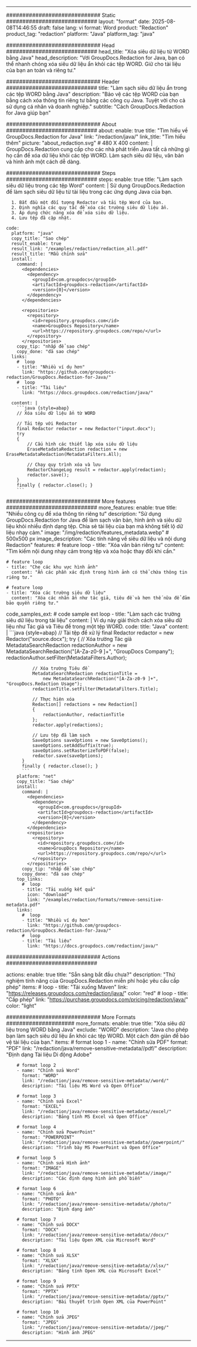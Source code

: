 
---
############################# Static ############################
layout: "format"
date:  2025-08-08T14:46:55
draft: false
lang: vi
format: Word
product: "Redaction"
product_tag: "redaction"
platform: "Java"
platform_tag: "java"

############################# Head ############################
head_title: "Xóa siêu dữ liệu từ WORD bằng Java"
head_description: "Với GroupDocs.Redaction for Java, bạn có thể nhanh chóng xóa siêu dữ liệu ẩn khỏi các tệp WORD. Giữ cho tài liệu của bạn an toàn và riêng tư."

############################# Header ############################
title: "Làm sạch siêu dữ liệu ẩn trong các tệp WORD bằng Java" 
description: "Bảo vệ các tệp WORD của bạn bằng cách xóa thông tin riêng tư bằng các công cụ Java. Tuyệt vời cho cả sử dụng cá nhân và doanh nghiệp."
subtitle: "Cách GroupDocs.Redaction for Java giúp bạn" 

############################# About ############################
about:
    enable: true
    title: "Tìm hiểu về GroupDocs.Redaction for Java"
    link: "/redaction/java/"
    link_title: "Tìm hiểu thêm"
    picture: "about_redaction.svg" # 480 X 400
    content: |
       GroupDocs.Redaction cung cấp cho các nhà phát triển Java tất cả những gì họ cần để xóa dữ liệu khỏi các tệp WORD. Làm sạch siêu dữ liệu, văn bản và hình ảnh một cách dễ dàng.

############################# Steps ############################
steps:
    enable: true
    title: "Làm sạch siêu dữ liệu trong các tệp Word"
    content: |
      Sử dụng GroupDocs.Redaction để làm sạch siêu dữ liệu từ tài liệu trong các ứng dụng Java của bạn.
      
      1. Bắt đầu một đối tượng Redactor và tải tệp Word của bạn.
      2. Định nghĩa các quy tắc để xóa các trường siêu dữ liệu ẩn.
      3. Áp dụng chức năng xóa để xóa siêu dữ liệu.
      4. Lưu tệp đã cập nhật.
   
    code:
      platform: "java"
      copy_title: "Sao chép"
      result_enable: true
      result_link: "/examples/redaction/redaction_all.pdf"
      result_title: "Mẫu chỉnh sửa"
      install:
        command: |
          <dependencies>
            <dependency>
              <groupId>com.groupdocs</groupId>
              <artifactId>groupdocs-redaction</artifactId>
              <version>{0}</version>
            </dependency>
          </dependencies>

          <repositories>
            <repository>
              <id>repository.groupdocs.com</id>
              <name>GroupDocs Repository</name>
              <url>https://repository.groupdocs.com/repo/</url>
            </repository>
          </repositories>
        copy_tip: "nhấp để sao chép"
        copy_done: "đã sao chép"
      links:
        #  loop
        - title: "Nhiều ví dụ hơn"
          link: "https://github.com/groupdocs-redaction/GroupDocs.Redaction-for-Java/"
        #  loop
        - title: "Tài liệu"
          link: "https://docs.groupdocs.com/redaction/java/"
          
      content: |
        ```java {style=abap}
        // Xóa siêu dữ liệu ẩn từ WORD

        // Tải tệp với Redactor
        final Redactor redactor = new Redactor("input.docx");
        try
        {
            // Cấu hình các thiết lập xóa siêu dữ liệu
            EraseMetadataRedaction redaction = new EraseMetadataRedaction(MetadataFilters.All);

            // Chạy quy trình xóa và lưu
            RedactorChangeLog result = redactor.apply(redaction);
            redactor.save();
        }
        finally { redactor.close(); }
        ```            


############################# More features ############################
more_features:
  enable: true
  title: "Nhiều công cụ để xóa thông tin riêng tư"
  description: "Sử dụng GroupDocs.Redaction for Java để làm sạch văn bản, hình ảnh và siêu dữ liệu khỏi nhiều định dạng tệp. Chia sẻ tài liệu của bạn mà không tiết lộ dữ liệu nhạy cảm."
  image: "/img/redaction/features_metadata.webp" # 500x500 px
  image_description: "Các tính năng về siêu dữ liệu và nội dung Redaction"
  features:
    # feature loop
    - title: "Xóa văn bản riêng tư"
      content: "Tìm kiếm nội dung nhạy cảm trong tệp và xóa hoặc thay đổi khi cần."

    # feature loop
    - title: "Che các khu vực hình ảnh"
      content: "Ẩn các phần xác định trong hình ảnh có thể chứa thông tin riêng tư."

    # feature loop
    - title: "Xóa các trường siêu dữ liệu"
      content: "Xóa các nhãn ẩn như tác giả, tiêu đề và hơn thế nữa để đảm bảo quyền riêng tư."
      
  code_samples_ext:
    # code sample ext loop
    - title: "Làm sạch các trường siêu dữ liệu trong tài liệu"
      content: |
        Ví dụ này giải thích cách xóa siêu dữ liệu như Tác giả và Tiêu đề trong một tệp WORD.
      code:
        title: "Java"
        content: |
          ```java {style=abap}
          //  Tải tệp để xử lý
          final Redactor redactor = new Redactor("source.docx");
          try
          {
              // Xóa trường Tác giả
              MetadataSearchRedaction redactionAuthor = 
                  new MetadataSearchRedaction("[A-Za-z0-9 ]+", "GroupDocs Company");
              redactionAuthor.setFilter(MetadataFilters.Author);

              // Xóa trường Tiêu đề
              MetadataSearchRedaction redactionTitle = 
                  new MetadataSearchRedaction("[A-Za-z0-9 ]+", "GroupDocs.Redaction Usage");
              redactionTitle.setFilter(MetadataFilters.Title);

              // Thực hiện xóa
              Redaction[] redactions = new Redaction[]
              {
                  redactionAuthor, redactionTitle
              };
              redactor.apply(redactions);

              // Lưu tệp đã làm sạch
              SaveOptions saveOptions = new SaveOptions();
              saveOptions.setAddSuffix(true);
              saveOptions.setRasterizeToPDF(false);
              redactor.save(saveOptions);
          }
          finally { redactor.close(); }
          ```
        platform: "net"
        copy_title: "Sao chép"
        install:
          command: |
            <dependencies>
              <dependency>
                <groupId>com.groupdocs</groupId>
                <artifactId>groupdocs-redaction</artifactId>
                <version>{0}</version>
              </dependency>
            </dependencies>
            <repositories>
              <repository>
                <id>repository.groupdocs.com</id>
                <name>GroupDocs Repository</name>
                <url>https://repository.groupdocs.com/repo/</url>
              </repository>
            </repositories>
          copy_tip: "nhấp để sao chép"
          copy_done: "đã sao chép"
        top_links:
          #  loop
          - title: "Tải xuống kết quả"
            icon: "download"
            link: "/examples/redaction/formats/remove-sensitive-metadata.pdf"
        links:
          #  loop
          - title: "Nhiều ví dụ hơn"
            link: "https://github.com/groupdocs-redaction/GroupDocs.Redaction-for-Java/"
          #  loop
          - title: "Tài liệu"
            link: "https://docs.groupdocs.com/redaction/java/"


############################# Actions ############################

actions:
  enable: true
  title: "Sẵn sàng bắt đầu chưa?"
  description: "Thử nghiệm tính năng của GroupDocs.Redaction miễn phí hoặc yêu cầu cấp phép"
  items:
    #  loop
    - title: "Tải xuống Maven"
      link: "https://releases.groupdocs.com/redaction/java/"
      color: "red"
        #  loop
    - title: "Cấp phép"
      link: "https://purchase.groupdocs.com/pricing/redaction/java/"
      color: "light"


############################# More Formats #####################
more_formats:
    enable: true
    title: "Xóa siêu dữ liệu trong WORD bằng Java"
    exclude: "WORD"
    description: "Java cho phép bạn làm sạch siêu dữ liệu ẩn khỏi các tệp WORD. Một cách đơn giản để bảo vệ tài liệu của bạn."
    items: 
        # format loop 1
        - name: "Chỉnh sửa PDF"
          format: "PDF"
          link: "/redaction/java/remove-sensitive-metadata//pdf/"
          description: "Định dạng Tài liệu Di động Adobe"

        # format loop 2
        - name: "Chỉnh sửa Word"
          format: "WORD"
          link: "/redaction/java/remove-sensitive-metadata//word/"
          description: "Tài liệu MS Word và Open Office"
          
        # format loop 3
        - name: "Chỉnh sửa Excel"
          format: "EXCEL"
          link: "/redaction/java/remove-sensitive-metadata//excel/"
          description: "Bảng tính MS Excel và Open Office"

        # format loop 4
        - name: "Chỉnh sửa PowerPoint"
          format: "POWERPOINT"
          link: "/redaction/java/remove-sensitive-metadata//powerpoint/"
          description: "Trình bày MS PowerPoint và Open Office"

        # format loop 5
        - name: "Chỉnh sửa Hình ảnh"
          format: "IMAGE"
          link: "/redaction/java/remove-sensitive-metadata//image/"
          description: "Các định dạng hình ảnh phổ biến"

        # format loop 6
        - name: "Chỉnh sửa Ảnh"
          format: "PHOTO"
          link: "/redaction/java/remove-sensitive-metadata//photo/"
          description: "Định dạng ảnh"

        # format loop 7
        - name: "Chỉnh sửa DOCX"
          format: "DOCX"
          link: "/redaction/java/remove-sensitive-metadata//docx/"
          description: "Tài liệu Open XML của Microsoft Word"
          
        # format loop 8
        - name: "Chỉnh sửa XLSX"
          format: "XLSX"
          link: "/redaction/java/remove-sensitive-metadata//xlsx/"
          description: "Bảng tính Open XML của Microsoft Excel"
          
        # format loop 9
        - name: "Chỉnh sửa PPTX"
          format: "PPTX"
          link: "/redaction/java/remove-sensitive-metadata//pptx/"
          description: "Bài thuyết trình Open XML của PowerPoint"

        # format loop 10
        - name: "Chỉnh sửa JPEG"
          format: "JPEG"
          link: "/redaction/java/remove-sensitive-metadata//jpeg/"
          description: "Hình ảnh JPEG"


---